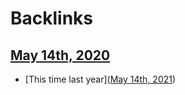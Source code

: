 
# Backlinks
## [May 14th, 2020](<May 14th, 2020.md>)
- [This time last year]([May 14th, 2021](<May 14th, 2021.md>))

